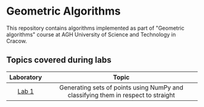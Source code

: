 # Geometric Algorithms

This repository contains algorithms implemented as part of "Geometric algorithms" course at AGH University of Science and Technology in Cracow. 
## Topics covered during labs
| Laboratory | Topic |
|:-------------:|:-------------:|
| [Lab 1](https://github.com/maciektr/geometric_algorithms/tree/master/lab1/lab1.ipynb) | Generating sets of points using NumPy and classifying them in respect to straight 
